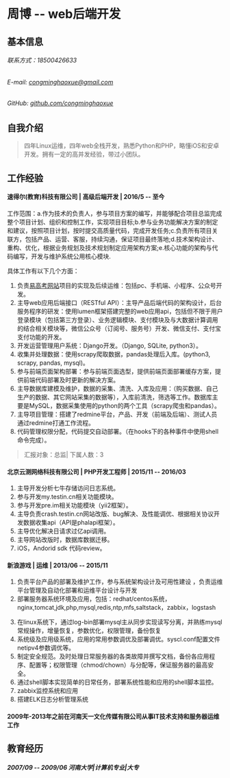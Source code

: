 # 周博 -- web后端开发

## 基本信息

###### 联系方式：18500426633 
###### E-mail: congminghaoxue@gmail.com 
###### GitHub: [github.com/congminghaoxue](https://github.com/congminghaoxue)

## 自我介绍

> 四年Linux运维，四年web全栈开发，熟悉Python和PHP，略懂iOS和安卓开发。拥有一定的高并发经验，带过小团队。

## 工作经验

#### 速得尔(教育)科技有限公司 | 高级后端开发 | 2016/5 -- 至今

工作范围：a.作为技术的负责人，参与项目方案的编写，并能够配合项目总监完成整个项目计划、组织和控制工作，实现项目目标;b.参与业务功能解决方案的制定和建议，按照项目计划，按时提交高质量代码，完成开发任务;c.负责所有项目关联方，包括产品、运营、客服，持续沟通，保证项目最终落地;d.技术架构设计、重构、优化，根据业务规划及技术规划制定应用架构方案;e.核心功能的架构与代码编写，开发与维护系统公用核心模块.

具体工作有以下几个方面：
1. 负责[易高考网站](https://www.easygaokao.com)项目的实现及后续运维：包括pc、手机端、小程序、公众号开发。
2. 主导web应用后端接口（RESTful API）：主导产品后端代码的架构设计，后台服务程序的研发：使用lumen框架搭建完整的web应用api，包括但不限于用户登录模块（包括第三方登录）、业务逻辑模块、支付模块及与大数据计算调用的结合相关模块等，微信公众号（订阅号、服务号）开发、微信支付、支付宝支付功能的开发。
2. 开发运营管理用户系统：Django开发。（Django, SQLite, python3）。
3. 收集并处理数据：使用scrapy爬取数据，pandas处理后入库。(python3, scrapy, pandas, mysql)。
3. 参与前端页面架构部署：参与前端页面选型，提供前端页面部署缓存方案，提供前端代码部署及时更新的解决方案。
4. 主导数据库建模及维护，数据的采集、清洗、入库及应用：（购买数据、自己生产的数据、其它网站采集的数据等），入库前清洗，筛选等工作。数据库主要是MySQL，数据采集使用的python的两个工具（scrapy爬虫和pandas）。
5. 主导项目管理：搭建了redmine平台，产品、开发（前端及后端）、测试人员通过redmine打通工作流程。
6. 代码管理权限分配，代码提交自动部署。（在hooks下的各种事件中使用shell命令完成）。

> 汇报对象：总监| 下属人数：3

#### 北京云测网络科技有限公司 | PHP开发工程师 | 2015/11 -- 2016/03

1. 主导开发分析七牛存储访问日志系统。
2. 参与开发my.testin.cn相关功能模块。
3. 参与开发pre.im相关功能模块（yii2框架）。
4. 主导负责crash.testin.cn网站改版、bug解决、及性能调优、根据相关协议开发数据收集api（API是phalapi框架）。
5. 主导优化解决日请求过亿api调用。
6. 主导网站改版时，数据库数据迁移。
7. iOS，Andorid sdk 代码review。

#### 新浪游戏 | 运维 | 2013/06 -- 2015/11

1. 负责平台产品的部署及维护工作，参与系统架构设计及可用性建设 ，负责运维平台管理及自动化部署和运维平台设计与开发
2. 部署服务器系统环境及应用，包括：redhat/centos系统，nginx,tomcat,jdk,php,mysql,redis,ntp,mfs,saltstack，zabbix，logstash
<!-- @import "[TOC]" {cmd="toc" depthFrom=1 depthTo=6 orderedList=false} -->

3. 在linux系统下，通过log-bin部署mysql主从同步实现读写分离，并熟练mysql常规操作，增量恢复，参数优化，权限管理，备份恢复
4. 系统级及应用级系统，应用的常用参数调优及部署调优。syscl.conf配置文件netipv4参数调优等。
5. 制定安全规范。及时处理日常服务器的各类故障并撰写文档，备份各应用程序、配置等；权限管理（chmod/chown）与分配等，保证服务器的最高安全。
6. 通过shell脚本实现简单的日常任务，部署系统性能和应用的shell脚本监控。
6. zabbix监控系统和应用
7. 搭建ELK日志分析管理系统

#### 2009年-2013年之前在河南天一文化传媒有限公司从事IT技术支持和服务器运维工作

## 教育经历

##### 2007/09 -- 2009/06     河南大学|计算机专业|大专
